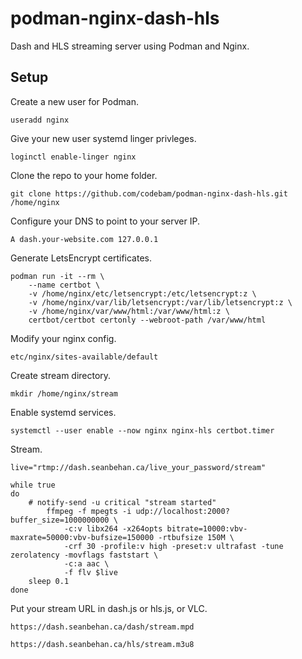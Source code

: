 # podman-nginx-dash-hls

Dash and HLS streaming server using Podman and Nginx.

## Setup

Create a new user for Podman.

`useradd nginx`

Give your new user systemd linger privleges.

`loginctl enable-linger nginx`

Clone the repo to your home folder.

`git clone https://github.com/codebam/podman-nginx-dash-hls.git /home/nginx`

Configure your DNS to point to your server IP.

`A dash.your-website.com 127.0.0.1`

Generate LetsEncrypt certificates.

```
podman run -it --rm \
    --name certbot \
    -v /home/nginx/etc/letsencrypt:/etc/letsencrypt:z \
    -v /home/nginx/var/lib/letsencrypt:/var/lib/letsencrypt:z \
    -v /home/nginx/var/www/html:/var/www/html:z \
    certbot/certbot certonly --webroot-path /var/www/html
```

Modify your nginx config.

`etc/nginx/sites-available/default`

Create stream directory.

`mkdir /home/nginx/stream`

Enable systemd services.

`systemctl --user enable --now nginx nginx-hls certbot.timer`

Stream.

```
live="rtmp://dash.seanbehan.ca/live_your_password/stream"

while true
do
	# notify-send -u critical "stream started"
        ffmpeg -f mpegts -i udp://localhost:2000?buffer_size=1000000000 \
            -c:v libx264 -x264opts bitrate=10000:vbv-maxrate=50000:vbv-bufsize=150000 -rtbufsize 150M \
            -crf 30 -profile:v high -preset:v ultrafast -tune zerolatency -movflags faststart \
            -c:a aac \
            -f flv $live
	sleep 0.1
done
```

Put your stream URL in dash.js or hls.js, or VLC.

`https://dash.seanbehan.ca/dash/stream.mpd`

`https://dash.seanbehan.ca/hls/stream.m3u8`

